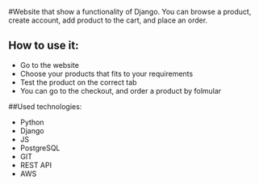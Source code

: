 #Website that show a functionality of Django. You can browse a product, create account, add product to the cart, and place an order.

## How to use it:
* Go to the website
* Choose your products that fits to your requirements
* Test the product on the correct tab
* You can go to the checkout, and order a product by folmular

##Used technologies:
* Python
* Django
* JS
* PostgreSQL
* GIT
* REST API
* AWS
